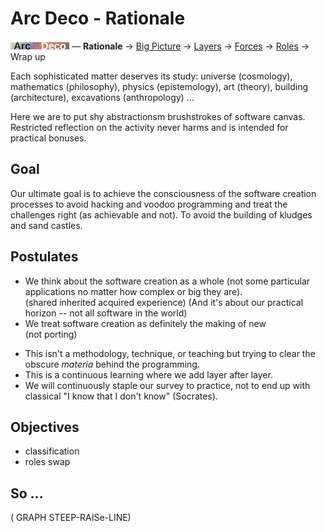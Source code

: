 # Arc Deco - Rationale

[![Arc Deco.](../../../_rsc/_img/ArcDeco/ArcDeco-bar-12px.jpg)](../../README.md) — **Rationale** -> [Big Picture](2.ArcDeco-BigPict.md) -> [Layers](3.ArcDeco-Layers.md) -> [Forces](4.ArcDeco-Forces.md) -> [Roles](5.ArcDeco-Roles.md) -> Wrap&nbsp;up

Each sophisticated matter deserves its study: universe (cosmology), mathematics (philosophy), physics (epistemology), art (theory), building (architecture), excavations (anthropology) ...

Here we are to put shy abstractionsm brushstrokes of software canvas. Restricted reflection on the activity never harms and is intended for practical bonuses.

## Goal

Our ultimate goal is to achieve the consciousness of the software creation processes to avoid hacking and voodoo programming and treat the challenges right (as achievable and not). 
To avoid the building of kludges and sand castles.

## Postulates

+ We think about the software creation as a whole (not some particular applications no matter how complex or big they are).\
(shared inherited acquired experience) (And it's about our practical horizon -- not all software in the world)
+ We treat software creation as definitely the making of new\
(not porting)
* This isn't a methodology, technique, or teaching but trying to clear the obscure _materia_ behind the programming.
* This is a continuous learning where we add layer after layer.
* We will continuously staple our survey to practice, not to end up with classical "I know that I don't know" (Socrates).

## Objectives

+ classification
+ roles swap

## So ...

( GRAPH STEEP-RAISe-LINE)

